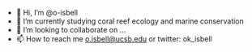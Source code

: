 - 👋 Hi, I’m @o-isbell
- 🌱 I’m currently studying coral reef ecology and marine conservation
- 💞️ I’m looking to collaborate on ...
- 📫 How to reach me o.isbell@ucsb.edu or twitter: ok_isbell

<!---
o-isbell/o-isbell is a ✨ special ✨ repository because its `README.md` (this file) appears on your GitHub profile.
You can click the Preview link to take a look at your changes.
--->
